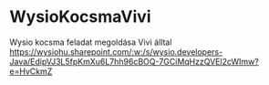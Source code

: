 # WysioKocsmaVivi

Wysio kocsma feladat megoldása Vivi álltal 
https://wysiohu.sharepoint.com/:w:/s/wysio.developers-Java/EdipVJ3L5fpKmXu6L7hh96cBOQ-7GCiMqHzzQVEl2cWImw?e=HvCkmZ